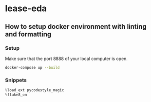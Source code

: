 # lease-eda

## How to setup docker environment with linting and formatting

### Setup

Make sure that the port 8888 of your local computer is open.

```bash
docker-compose up --build
```

### Snippets

```py
%load_ext pycodestyle_magic
%flake8_on
```
